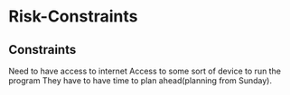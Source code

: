 # Risk-Constraints 

## Constraints
Need to have access to internet
Access to some sort of device to run the program
They have to have time to plan ahead(planning from Sunday).